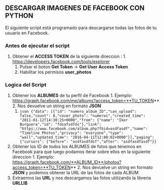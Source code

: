 ## DESCARGAR IMAGENES DE FACEBOOK CON PYTHON

El siguiente script está programado para descargarse todas las fotos de tu usuario en Facebook.


### Antes de ejecutar el script

  1. Obtener el **ACCESS TOKEN** de la siguiente direccion : 
    1. https://developers.facebook.com/tools/explorer
      1. Pulsar el boton **Get Token** -> **Get User Access Token** 
      2. Habilitar los permisos **user_photos** 
      
### Logica del Script
  1. Obtener los **ALBUMES** de tu perfil de Facebook
    1. Ejemplo: https://graph.facebook.com/me/albums?access_token=**TU_TOKEN**
    2. Nos devuelve un string en formato **JSON** 
      1. ```json {"data": [{"id": "numero_album_ID","can_upload": false,"count": 8,"cover_photo": "numeros","created_time": "2011-01-12T14:30:25+0000","from": {"name": "Iker Burguera","id": "fdsafsdfds"},"link": "https://www.facebook.com/album.php?fbid=asdfasdf","name": "Timeline Photos","privacy": "everyone","type": "wall","updated_time": "2016-04-11T12:08:02+0000"}],"paging": {"cursors": {"before": "asdfasdfdsf","after": "asdfasdfasdf"}}```
  2. Obtener los ID de todos los ALBUMES de fotos que tenemos en Facebook para que luego podamos iterar sobre ellos en la siguiente direccion
    1. Ejemplo: https://graph.facebook.com/**ALBUM_ID**/photos?access_token=**TU_TOKEN**
    2. Nos devuelve un string en formato **JSON** y podemos obtener la URL de las fotos de cada ALBUM 
  3. Extraemos las **URL** y nos descargamos las fotos utilizando la libreria **URLLIB** 


